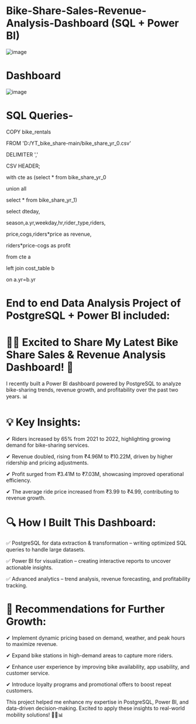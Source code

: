 # Bike-Share-Sales-Revenue-Analysis-Dashboard (SQL + Power BI)
![image](https://github.com/user-attachments/assets/a17c75a0-e5bd-4dc2-b51a-6af116a67a0d)

# Dashboard

![image](https://github.com/user-attachments/assets/b1f6e763-1c6a-4386-bad6-0c3931717747)

# SQL Queries-

COPY bike_rentals 

FROM 'D:/YT_bike_share-main/bike_share_yr_0.csv' 

DELIMITER ',' 

CSV HEADER;



with cte as (select * from bike_share_yr_0

union all

select * from bike_share_yr_1)


select dteday,

season,a.yr,weekday,hr,rider_type,riders,

price,cogs,riders*price as revenue,

riders*price-cogs as profit

from cte a

left join cost_table b

on a.yr=b.yr


# End to end Data Analysis Project of PostgreSQL + Power BI included:

# 🚴‍♂️ Excited to Share My Latest Bike Share Sales & Revenue Analysis Dashboard! 🚀

I recently built a Power BI dashboard powered by PostgreSQL to analyze bike-sharing trends, revenue growth, and profitability over the past two years. 📊

# 💡 Key Insights:

 ✔ Riders increased by 65% from 2021 to 2022, highlighting growing demand for bike-sharing services.
 
 ✔ Revenue doubled, rising from ₹4.96M to ₹10.22M, driven by higher ridership and pricing adjustments.
 
 ✔ Profit surged from ₹3.41M to ₹7.03M, showcasing improved operational efficiency.
 
 ✔ The average ride price increased from ₹3.99 to ₹4.99, contributing to revenue growth.
 
# 🔍 How I Built This Dashboard:

 ✅ PostgreSQL for data extraction & transformation – writing optimized SQL queries to handle large datasets.
 
 ✅ Power BI for visualization – creating interactive reports to uncover actionable insights.
 
 ✅ Advanced analytics – trend analysis, revenue forecasting, and profitability tracking.
 
# 🚀 Recommendations for Further Growth:

 ✔ Implement dynamic pricing based on demand, weather, and peak hours to maximize revenue.
 
 ✔ Expand bike stations in high-demand areas to capture more riders.
 
 ✔ Enhance user experience by improving bike availability, app usability, and customer service.
 
 ✔ Introduce loyalty programs and promotional offers to boost repeat customers.
 
This project helped me enhance my expertise in PostgreSQL, Power BI, and data-driven decision-making. Excited to apply these insights to real-world mobility solutions! 🚴‍♂️📊


